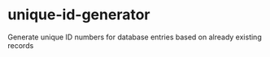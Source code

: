 # unique-id-generator
Generate unique ID numbers for database entries based on already existing records

